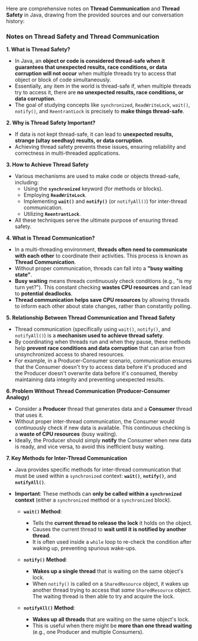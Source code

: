 Here are comprehensive notes on **Thread Communication** and **Thread Safety** in Java, drawing from the provided sources and our conversation history:

### Notes on Thread Safety and Thread Communication

**1. What is Thread Safety?**
*   In Java, an **object or code is considered thread-safe when it guarantees that unexpected results, race conditions, or data corruption will not occur** when multiple threads try to access that object or block of code simultaneously.
*   Essentially, any item in the world is thread-safe if, when multiple threads try to access it, there are **no unexpected results, race conditions, or data corruption**.
*   The goal of studying concepts like `synchronized`, `ReadWriteLock`, `wait()`, `notify()`, and `ReentrantLock` is precisely to **make things thread-safe**.

**2. Why is Thread Safety Important?**
*   If data is not kept thread-safe, it can lead to **unexpected results, strange (ultay seedhay) results, or data corruption**.
*   Achieving thread safety prevents these issues, ensuring reliability and correctness in multi-threaded applications.

**3. How to Achieve Thread Safety**
*   Various mechanisms are used to make code or objects thread-safe, including:
    *   Using the **`synchronized`** keyword (for methods or blocks).
    *   Employing **`ReadWriteLock`**.
    *   Implementing **`wait()`** and **`notify()`** (or `notifyAll()`) for inter-thread communication.
    *   Utilizing **`ReentrantLock`**.
*   All these techniques serve the ultimate purpose of ensuring thread safety.

**4. What is Thread Communication?**
*   In a multi-threading environment, **threads often need to communicate with each other** to coordinate their activities. This process is known as **Thread Communication**.
*   Without proper communication, threads can fall into a **"busy waiting state"**.
*   **Busy waiting** means threads continuously check conditions (e.g., "is my turn yet?"). This constant checking **wastes CPU resources** and can lead to **potential deadlocks**.
*   **Thread communication helps save CPU resources** by allowing threads to inform each other about state changes, rather than constantly polling.

**5. Relationship Between Thread Communication and Thread Safety**
*   Thread communication (specifically using `wait()`, `notify()`, and `notifyAll()`) is a **mechanism used to achieve thread safety**.
*   By coordinating when threads run and when they pause, these methods help **prevent race conditions and data corruption** that can arise from unsynchronized access to shared resources.
*   For example, in a Producer-Consumer scenario, communication ensures that the Consumer doesn't try to access data before it's produced and the Producer doesn't overwrite data before it's consumed, thereby maintaining data integrity and preventing unexpected results.

**6. Problem Without Thread Communication (Producer-Consumer Analogy)**
*   Consider a **Producer** thread that generates data and a **Consumer** thread that uses it.
*   Without proper inter-thread communication, the Consumer would continuously check if new data is available. This continuous checking is a **waste of CPU resources** (busy waiting).
*   Ideally, the Producer should simply **notify** the Consumer when new data is ready, and vice versa, to avoid this inefficient busy waiting.

**7. Key Methods for Inter-Thread Communication**
*   Java provides specific methods for inter-thread communication that must be used within a `synchronized` context: **`wait()`**, **`notify()`**, and **`notifyAll()`**.
*   **Important**: These methods can **only be called within a `synchronized` context** (either a `synchronized` method or a `synchronized` block).

    *   **`wait()` Method**:
        *   Tells the **current thread to release the lock** it holds on the object.
        *   Causes the current thread to **wait until it is notified by another thread**.
        *   It is often used inside a `while` loop to re-check the condition after waking up, preventing spurious wake-ups.

    *   **`notify()` Method**:
        *   **Wakes up a single thread** that is waiting on the same object's lock.
        *   When `notify()` is called on a `SharedResource` object, it wakes up another thread trying to access that *same* `SharedResource` object. The waiting thread is then able to try and acquire the lock.

    *   **`notifyAll()` Method**:
        *   **Wakes up all threads** that are waiting on the same object's lock.
        *   This is useful when there might be **more than one thread waiting** (e.g., one Producer and multiple Consumers).
